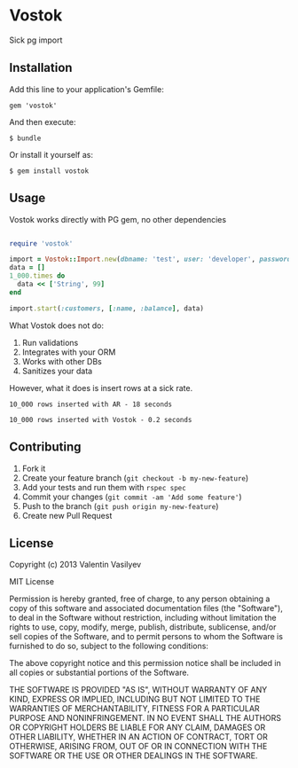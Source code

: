 # Vostok

Sick pg import

## Installation

Add this line to your application's Gemfile:

    gem 'vostok'

And then execute:

    $ bundle

Or install it yourself as:

    $ gem install vostok

## Usage

Vostok works directly with PG gem, no other dependencies

```ruby

require 'vostok'

import = Vostok::Import.new(dbname: 'test', user: 'developer', password: 'r00t')
data = []
1_000.times do
  data << ['String', 99]
end

import.start(:customers, [:name, :balance], data)

```

What Vostok does not do:

1. Run validations
2. Integrates with your ORM
3. Works with other DBs
4. Sanitizes your data

However, what it does is insert rows at a sick rate.

`
10_000 rows inserted with AR - 18 seconds
`

`
10_000 rows inserted with Vostok - 0.2 seconds
`


## Contributing

1. Fork it
2. Create your feature branch (`git checkout -b my-new-feature`)
3. Add your tests and run them with `rspec spec`
4. Commit your changes (`git commit -am 'Add some feature'`)
5. Push to the branch (`git push origin my-new-feature`)
6. Create new Pull Request


## License


Copyright (c) 2013 Valentin Vasilyev

MIT License

Permission is hereby granted, free of charge, to any person obtaining
a copy of this software and associated documentation files (the
"Software"), to deal in the Software without restriction, including
without limitation the rights to use, copy, modify, merge, publish,
distribute, sublicense, and/or sell copies of the Software, and to
permit persons to whom the Software is furnished to do so, subject to
the following conditions:

The above copyright notice and this permission notice shall be
included in all copies or substantial portions of the Software.

THE SOFTWARE IS PROVIDED "AS IS", WITHOUT WARRANTY OF ANY KIND,
EXPRESS OR IMPLIED, INCLUDING BUT NOT LIMITED TO THE WARRANTIES OF
MERCHANTABILITY, FITNESS FOR A PARTICULAR PURPOSE AND
NONINFRINGEMENT. IN NO EVENT SHALL THE AUTHORS OR COPYRIGHT HOLDERS BE
LIABLE FOR ANY CLAIM, DAMAGES OR OTHER LIABILITY, WHETHER IN AN ACTION
OF CONTRACT, TORT OR OTHERWISE, ARISING FROM, OUT OF OR IN CONNECTION
WITH THE SOFTWARE OR THE USE OR OTHER DEALINGS IN THE SOFTWARE.
